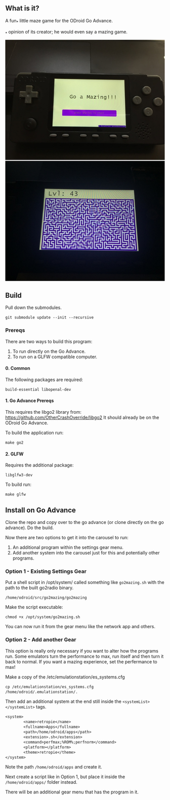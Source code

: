 ## What is it?
A fun<sub>*</sub> little maze game for the ODroid Go Advance.

<sub>*</sub> opinion of its creator; he would even say a mazing game.

![Go 2 Mazing Title Screen](/images/title_screen_web.jpg)
![Go 2 Mazing Lvl 43](/images/lvl_43_web.jpg)

## Build
Pull down the submodules.

    git submodule update --init --recursive

### Prereqs
There are two ways to build this program:

1. To run directly on the Go Advance.
2. To run on a GLFW compatible computer.

#### 0. Common
The following packages are required:

    build-essential libopenal-dev

#### 1. Go Advance Prereqs
This requires the libgo2 library from: https://github.com/OtherCrashOverride/libgo2 It should already be on the ODroid Go Advance.

To build the application run:

    make go2

#### 2. GLFW
Requires the additional package:

    libglfw3-dev

To build run:

    make glfw

## Install on Go Advance

Clone the repo and copy over to the go advance (or clone directly on the go advance). Do the build.

Now there are two options to get it into the carousel to run:

1. An additional program within the settings gear menu.
2. Add another system into the carousel just for this and potentially other programs.

### Option 1 - Existing Settings Gear

Put a shell script in /opt/system/ called something like `go2mazing.sh` with the path to the built go2radio binary.

    /home/odroid/src/go2mazing/go2mazing

Make the script executable:

    chmod +x /opt/system/go2mazing.sh

You can now run it from the gear menu like the network app and others.

### Option 2 - Add another Gear
This option is really only necessary if you want to alter how the programs run. Some emulators turn the performance to max, run itself and then turn it back to normal. If you want a mazing experience, set the perfermance to max!

Make a copy of the /etc/emulationstation/es_systems.cfg

    cp /etc/emulationstation/es_systems.cfg /home/odroid/.emulationstation/.

Then add an additional system at the end still inside the `<systemList> </systemList>` tags.

    <system>
            <name>retropie</name>
            <fullname>Apps</fullname>
            <path>/home/odroid/apps</path>
            <extension>.sh</extension>
            <command>perfmax;%ROM%;perfnorm</command>
            <platform></platform>
            <theme>retropie</theme>
    </system>

Note the path `/home/odroid/apps` and create it.

Next create a script like in Option 1, but place it inside the `/home/odroid/apps/` folder instead.

There will be an additional gear menu that has the program in it.